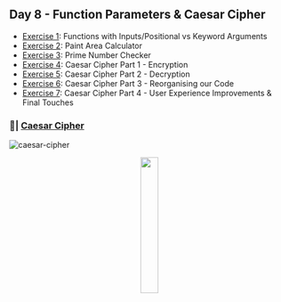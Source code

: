 ## Day 8 - Function Parameters & Caesar Cipher

- [Exercise 1](https://github.com/Sissaz/python-100-days/blob/main/day-01-100/day08/functions-positional-arguments.ipynb): Functions with Inputs/Positional vs Keyword Arguments
- [Exercise 2](https://github.com/Sissaz/python-100-days/blob/main/day-01-100/day08/paint-area-calculator.ipynb): Paint Area Calculator
- [Exercise 3](https://github.com/Sissaz/python-100-days/blob/main/day-01-100/day08/prime-number-checker.ipynb): Prime Number Checker
- [Exercise 4](https://github.com/Sissaz/python-100-days/blob/main/day-01-100/day08/caesar-cipher-part-1-encryption.ipynb): Caesar Cipher Part 1 - Encryption
- [Exercise 5](https://github.com/Sissaz/python-100-days/blob/main/day-01-100/day08/caesar-cipher-part-2-decryption.ipynb): Caesar Cipher Part 2 - Decryption
- [Exercise 6](https://github.com/Sissaz/python-100-days/blob/main/day-01-100/day08/caesar-cipher-part-3-reorganising-our-code.ipynb): Caesar Cipher Part 3 - Reorganising our Code
- [Exercise 7](https://github.com/Sissaz/python-100-days/blob/main/day-01-100/day08/caesar-cipher-part-4-user-experience-improvements.ipynb): Caesar Cipher Part 4 - User Experience Improvements & Final Touches

### 📝| [Caesar Cipher](https://replit.com/@Sissaz/caesar-cipher-4?v=1)
![caesar-cipher](caesar-cipher.gif)

<div align="center">
<a href="https://github.com/Sissaz" > <img width="25%"  src="https://cdn.discordapp.com/attachments/589442956021465142/971192953840222258/Sissasz.png" /></a>
</div>


